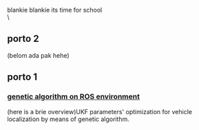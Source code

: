 blankie blankie its time for school\
\


## porto 2
(belom ada pak hehe)

## porto 1
### [genetic algorithm on ROS environment](ga.md)

(here is a brie overview)UKF parameters' optimization for vehicle localization by means of genetic algorithm.
